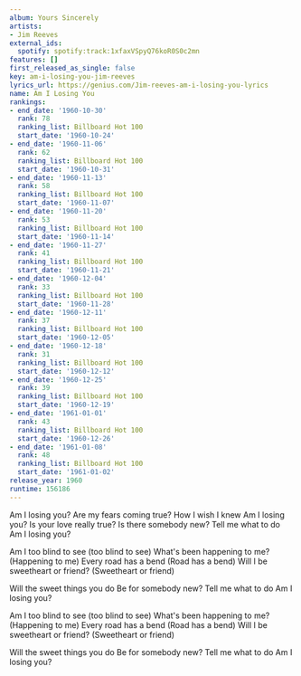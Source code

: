 ```yaml
---
album: Yours Sincerely
artists:
- Jim Reeves
external_ids:
  spotify: spotify:track:1xfaxVSpyQ76koR0S0c2mn
features: []
first_released_as_single: false
key: am-i-losing-you-jim-reeves
lyrics_url: https://genius.com/Jim-reeves-am-i-losing-you-lyrics
name: Am I Losing You
rankings:
- end_date: '1960-10-30'
  rank: 78
  ranking_list: Billboard Hot 100
  start_date: '1960-10-24'
- end_date: '1960-11-06'
  rank: 62
  ranking_list: Billboard Hot 100
  start_date: '1960-10-31'
- end_date: '1960-11-13'
  rank: 58
  ranking_list: Billboard Hot 100
  start_date: '1960-11-07'
- end_date: '1960-11-20'
  rank: 53
  ranking_list: Billboard Hot 100
  start_date: '1960-11-14'
- end_date: '1960-11-27'
  rank: 41
  ranking_list: Billboard Hot 100
  start_date: '1960-11-21'
- end_date: '1960-12-04'
  rank: 33
  ranking_list: Billboard Hot 100
  start_date: '1960-11-28'
- end_date: '1960-12-11'
  rank: 37
  ranking_list: Billboard Hot 100
  start_date: '1960-12-05'
- end_date: '1960-12-18'
  rank: 31
  ranking_list: Billboard Hot 100
  start_date: '1960-12-12'
- end_date: '1960-12-25'
  rank: 39
  ranking_list: Billboard Hot 100
  start_date: '1960-12-19'
- end_date: '1961-01-01'
  rank: 43
  ranking_list: Billboard Hot 100
  start_date: '1960-12-26'
- end_date: '1961-01-08'
  rank: 48
  ranking_list: Billboard Hot 100
  start_date: '1961-01-02'
release_year: 1960
runtime: 156186
---
```

Am I losing you?
Are my fears coming true?
How I wish I knew
Am I losing you?
Is your love really true?
Is there somebody new?
Tell me what to do
Am I losing you?


Am I too blind to see (too blind to see)
What's been happening to me? (Happening to me)
Every road has a bend (Road has a bend)
Will I be sweetheart or friend? (Sweetheart or friend)


Will the sweet things you do
Be for somebody new?
Tell me what to do
Am I losing you?


Am I too blind to see (too blind to see)
What's been happening to me? (Happening to me)
Every road has a bend (Road has a bend)
Will I be sweetheart or friend? (Sweetheart or friend)


Will the sweet things you do
Be for somebody new?
Tell me what to do
Am I losing you?
